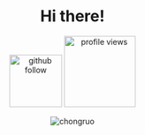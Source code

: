 
<h1 align="center">Hi there! </h1>

<p align="center"> 
  <img src="https://img.shields.io/github/followers/chongruo?label=Followers" width="95px" alt="github follow" />
  <img src="https://komarev.com/ghpvc/?username=chongruo" width="129px" alt="profile views" /> 
</p>


<p align="center"> <img src="https://github-readme-stats.vercel.app/api?username=chongruo&show_icons=true&include_all_commits=true&count_private=true" alt="chongruo" /> </p>

<!-- <p align="center"> "It's easier to invent the future than to predict it." &nbsp;&nbsp;&nbsp; -- Alan Kay  </p> -->

